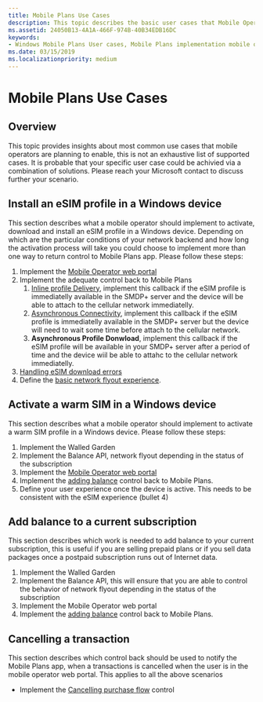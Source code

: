 ```yaml
---
title: Mobile Plans Use Cases
description: This topic describes the basic user cases that Mobile Operators could implement.
ms.assetid: 24050B13-4A1A-466F-974B-40B34EDB16DC
keywords:
- Windows Mobile Plans User cases, Mobile Plans implementation mobile operators
ms.date: 03/15/2019
ms.localizationpriority: medium
---
```


# Mobile Plans Use Cases

## Overview

This topic provides insights about most common use cases that mobile operators are planning to enable, this is not an exhaustive list of supported cases. It is probable that your specific user case could be achivied via a combination of solutions. Please reach your Microsoft contact to discuss further your scenario.

## Install an eSIM profile in a Windows device

This section describes what a mobile operator should implement to activate, download and install an eSIM profile in a Windows device. Depending on which are the particular conditions of your network backend and how long the activation process will take you could choose to implement more than one way to return control to Mobile Plans app.
Please follow these steps:

1. Implement the [Mobile Operator web portal](mobile-plans-web-portal.md#web-service-api-used-for-esim)
2. Implement the adequate control back to Mobile Plans
   1. [Inline profile Delivery](mobile-plans-callbacks.md#inline-profile-delivery), implement this callback if the eSIM profile is immediatelly available in the SMDP+ server and the device will be able to attach to the cellular network immediatelly.
   2. [Asynchronous Connectivity](mobile-plans-callbacks.md#asynchronous-connectivity), implement this callback if the eSIM profile is immediatelly available in the SMDP+ server but the device will need to wait some time before attach to the cellular network.
   3. **Asynchronous Profile Donwload**, implement this callback if the eSIM profile will be available in your SMDP+ server after a period of time and the device wiil be able to attahc to the cellular network immediatelly.
3. [Handling eSIM download errors](mobile-plans-eSIM-error-handling.md)
4. Define the [basic network flyout experience](mobile-plans-device-experience.md#basic-windows-experiences).

## Activate a warm SIM in a Windows device

This section describes what a mobile operator should implement to activate a warm SIM profile in a Windows device.
Please follow these steps:

1. Implement the Walled Garden
2. Implement the Balance API, network flyout depending in the status of the subscription
3. Implement the [Mobile Operator web portal](mobile-plans-web-portal.md#web-service-api-used-for-physical-sim)
4. Implement the [adding balance](mobile-plans-callbacks.md#adding-balance) control back to Mobile Plans.
5. Define your user experience once the device is active. This needs to be consistent with the eSIM experience (bullet 4)

## Add balance to a current subscription

This section describes which work is needed to add balance to your current subscription, this is useful if you are selling prepaid plans or if you sell data packages once a postpaid subscription runs out of Internet data.

1. Implement the Walled Garden
2. Implement the Balance API, this will ensure that you are able to control the behavior of network flyout depending in the status of the subscription
3. Implement the Mobile Operator web portal
4. Implement the [adding balance](mobile-plans-callbacks.md#adding-balance) control back to Mobile Plans.

## Cancelling a transaction

This section describes which control back should be used to notify the Mobile Plans app, when a transactions is cancelled when the user is in the mobile operator web portal. This applies to all the above scenarios

- Implement the [Cancelling purchase flow](mobile-plans-callbacks.md#cancelling-purchase-flow) control